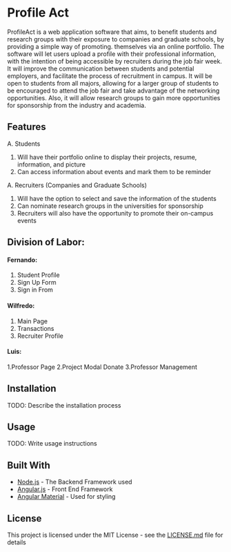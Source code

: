# Profile Act

ProfileAct is a web application software that aims, to benefit students and research groups with their exposure to companies and graduate schools, by providing a simple way of promoting. themselves via an online portfolio. The software will let users upload a profile with their professional information, with the intention of being accessible by recruiters during the job fair week. It  will improve the communication between students and potential employers, and facilitate the process of recruitment in campus. It will be open to students from all majors, allowing for a larger group of students to be encouraged to attend the job fair and take advantage of the networking opportunities. Also, it will allow research groups to gain more opportunities for sponsorship from the industry and academia.


## Features
A. Students
  1. Will have their portfolio online to display their projects, resume, information, and picture
  2. Can access information about events and mark them to be reminder
  
A.	Recruiters (Companies and Graduate Schools)
  1.	Will have the option to select and save the information of the students
  2.	Can nominate research groups in the universities for sponsorship
  3.  Recruiters will also have the opportunity to promote their on-campus events

## Division of Labor:

#### Fernando:
  1. Student Profile
  2. Sign Up Form
  3. Sign in From



#### Wilfredo:
  1. Main Page 
  2. Transactions
  3. Recruiter Profile

 
#### Luis:
  1.Professor Page
  2.Project Modal Donate
  3.Professor Management 

## Installation

TODO: Describe the installation process


## Usage

TODO: Write usage instructions

## Built With

* [Node.js](https://nodejs.org/en/) - The Backend Framework used
* [Angular.js](https://angularjs.org/) - Front End Framework
* [Angular Material](https://material.angularjs.org/latest/) - Used for styling



## License

This project is licensed under the MIT License - see the [LICENSE.md](LICENSE.md) file for details
